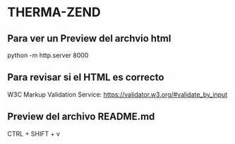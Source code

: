 # THERMA-ZEND

## Para ver un Preview del archvio html
python -m http.server 8000

## Para revisar si el HTML es correcto
W3C Markup Validation Service: https://validator.w3.org/#validate_by_input

## Preview del archivo README.md
CTRL + SHIFT + v